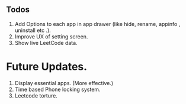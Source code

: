 ## Todos
1. Add Options to each app in app drawer (like hide, rename, appinfo , uninstall etc .).
2. Improve UX of setting screen.
3. Show live LeetCode data.

# Future Updates.

1. Display essential apps. (More effective.)
2. Time based Phone locking system.
3. Leetcode torture.
